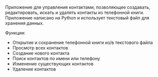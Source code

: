 Приложение для управления контактами, позволяющее создавать, редактировать, искать и удалять контакты из телефонной книги. 
Приложение написано на Python и использует текстовый файл для хранения данных.

Функции:
- Открытие и сохранение телефонной книги из/в текстового файла
- Просмотр всех контактов
- Создание нового контакта
- Поиск контактов по имени или телефону
- Изменение существующих контактов
- Удаление контактов
